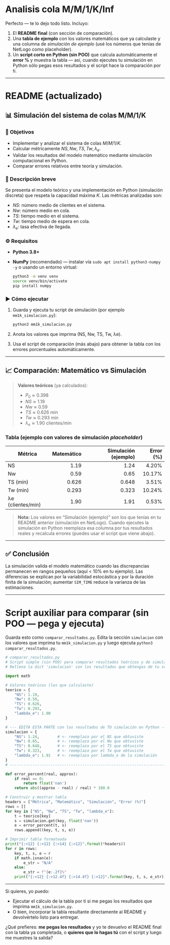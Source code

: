 # Analisis cola M/M/1/K/Inf
Perfecto — te lo dejo todo listo. Incluyo:

1. El **README final** (con sección de comparación).
2. Una **tabla de ejemplo** con los valores matemáticos que ya calculaste y una columna de *simulación de ejemplo* (usé los números que tenías de NetLogo como placeholder).
3. Un **script corto en Python (sin POO)** que calcula automáticamente el **error %** y muestra la tabla — así, cuando ejecutes tu simulación en Python sólo pegas esos resultados y el script hace la comparación por ti.

---

# README (actualizado)

## 📊 Simulación del sistema de colas M/M/1/K

### 🎯 Objetivos

* Implementar y analizar el sistema de colas $M/M/1/K$.
* Calcular métricamente $NS, Nw, TS, Tw, \lambda_e$.
* Validar los resultados del modelo matemático mediante simulación computacional en Python.
* Comparar errores relativos entre teoría y simulación.

### 📝 Descripción breve

Se presenta el modelo teórico y una implementación en Python (simulación discreta) que respeta la capacidad máxima $K$. Las métricas analizadas son:

* $NS$: número medio de clientes en el sistema.
* $Nw$: número medio en cola.
* $TS$: tiempo medio en el sistema.
* $Tw$: tiempo medio de espera en cola.
* $\lambda_e$: tasa efectiva de llegada.

### ⚙️ Requisitos

* **Python 3.8+**
* **NumPy** (recomendado) — instalar vía `sudo apt install python3-numpy -y` o usando un entorno virtual:

  ```bash
  python3 -m venv venv
  source venv/bin/activate
  pip install numpy
  ```

### ▶️ Cómo ejecutar

1. Guarda y ejecuta tu script de simulación (por ejemplo `mm1k_simulacion.py`):

   ```bash
   python3 mm1k_simulacion.py
   ```
2. Anota los valores que imprima (NS, Nw, TS, Tw, λe).
3. Usa el script de comparación (más abajo) para obtener la tabla con los errores porcentuales automáticamente.

---

## 📈 Comparación: Matemático vs Simulación

> **Valores teóricos** (ya calculados):
>
> * $P_0 \approx 0.398$
> * $NS \approx 1.19$
> * $Nw \approx 0.59$
> * $TS \approx 0.626\ \text{min}$
> * $Tw \approx 0.293\ \text{min}$
> * $\lambda_e \approx 1.90\ \text{clientes/min}$

### Tabla (ejemplo con valores de simulación *placeholder*)

| Métrica           | Matemático | Simulación (ejemplo) | Error (%) |
| ----------------- | ---------: | -------------------: | --------: |
| NS                |       1.19 |                 1.24 |     4.20% |
| Nw                |       0.59 |                 0.65 |    10.17% |
| TS (min)          |      0.626 |                0.648 |     3.51% |
| Tw (min)          |      0.293 |                0.323 |    10.24% |
| λe (clientes/min) |       1.90 |                 1.91 |     0.53% |

> **Nota:** Los valores en “Simulación (ejemplo)” son los que tenías en tu README anterior (simulación en NetLogo). Cuando ejecutes la simulación en Python reemplaza esa columna por tus resultados reales y recalcula errores (puedes usar el script que viene abajo).

---

## ✅ Conclusión

La simulación valida el modelo matemático cuando las discrepancias permanecen en rangos pequeños (aquí < 10% en tu ejemplo). Las diferencias se explican por la variabilidad estocástica y por la duración finita de la simulación; aumentar `SIM_TIME` reduce la varianza de las estimaciones.

---

# Script auxiliar para comparar (sin POO — pega y ejecuta)

Guarda esto como `comparar_resultados.py`. Edita la sección `simulacion` con los valores que imprima tu `mm1k_simulacion.py` y luego ejecuta `python3 comparar_resultados.py`.

```python
# comparar_resultados.py
# Script simple (sin POO) para comparar resultados teóricos y de simulación
# Rellena la dict 'simulacion' con los resultados que obtengas de tu script.

import math

# Valores teóricos (los que calculaste)
teorico = {
    "NS": 1.19,
    "Nw": 0.59,
    "TS": 0.626,
    "Tw": 0.293,
    "lambda_e": 1.90
}

# --- EDITA ESTA PARTE con los resultados de TU simulación en Python ---
simulacion = {
    "NS": 1.24,        # <- reemplaza por el NS que obtuviste
    "Nw": 0.65,        # <- reemplaza por el Nw que obtuviste
    "TS": 0.648,       # <- reemplaza por el TS que obtuviste
    "Tw": 0.323,       # <- reemplaza por el Tw que obtuviste
    "lambda_e": 1.91   # <- reemplaza por lambda_e de la simulación
}
# ---------------------------------------------------------------------

def error_percent(real, approx):
    if real == 0:
        return float('nan')
    return abs((approx - real) / real) * 100.0

# Construir y mostrar tabla
headers = ["Métrica", "Matemático", "Simulación", "Error (%)"]
rows = []
for key in ["NS", "Nw", "TS", "Tw", "lambda_e"]:
    t = teorico[key]
    s = simulacion.get(key, float('nan'))
    e = error_percent(t, s)
    rows.append((key, t, s, e))

# Imprimir tabla formateada
print("{:<12} {:>12} {:>14} {:>12}".format(*headers))
for r in rows:
    key, t, s, e = r
    if math.isnan(e):
        e_str = "N/A"
    else:
        e_str = f"{e:.2f}%"
    print("{:<12} {:>12.4f} {:>14.4f} {:>12}".format(key, t, s, e_str))
```

---

Si quieres, yo puedo:

* Ejecutar el cálculo de la tabla por ti si me pegas los resultados que imprima `mm1k_simulacion.py`.
* O bien, incorporar la tabla resultante directamente al README y devolvértelo listo para entregar.

¿Qué prefieres: **me pegas los resultados** y yo te devuelvo el README final con la tabla ya completada, o **quieres que lo hagas tú** con el script y luego me muestres la salida?

